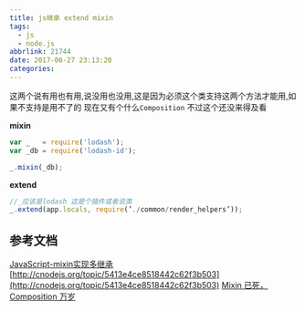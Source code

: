 ```yaml
---
title: js继承 extend mixin
tags:
  - js
  - node.js
abbrlink: 21744
date: 2017-06-27 23:13:20
categories:
---
```


这两个说有用也有用,说没用也没用,这是因为必须这个类支持这两个方法才能用,如果不支持是用不了的
现在又有个什么`Composition` 不过这个还没来得及看

**mixin**
```js
var _   = require('lodash');
var _db = require('lodash-id');

_.mixin(_db);
```

**extend**
```js
//_应该是lodash 这是个插件或者说类
_.extend(app.locals, require(’./common/render_helpers’));
```

## 参考文档
[ JavaScript-mixin实现多继承](http://blog.csdn.net/qiqingjin/article/details/51762435)
[http://cnodejs.org/topic/5413e4ce8518442c62f3b503](http://cnodejs.org/topic/5413e4ce8518442c62f3b503)
[Mixin 已死，Composition 万岁](http://www.open-open.com/news/view/1245b26)
